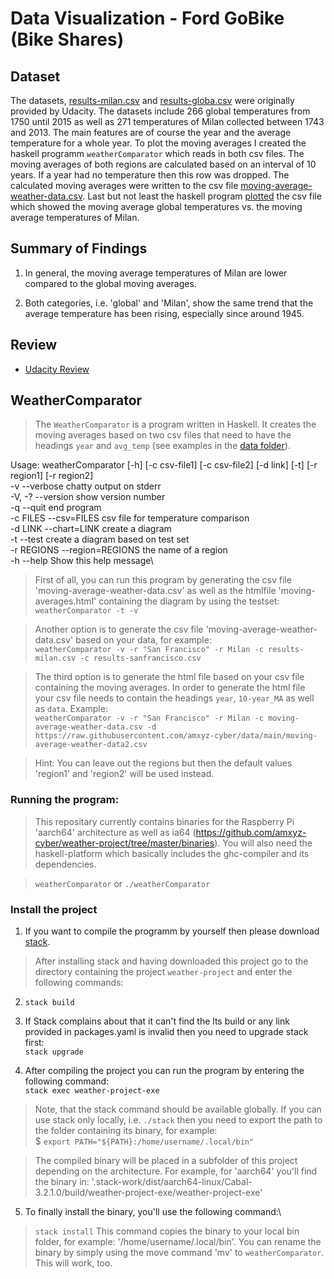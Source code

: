 # Data Visualization - Ford GoBike (Bike Shares)


## Dataset
The datasets, [results-milan.csv](https://github.com/amxyz-cyber/weather-project/blob/master/data/results-milan.csv) 
and [results-globa.csv](https://github.com/amxyz-cyber/weather-project/blob/master/data/results-global.csv) 
were originally provided by Udacity. The datasets include 266 global 
temperatures from 1750 until 2015 as well as 271 temperatures of Milan 
collected between 1743 and 2013. The main features are of course the 
year and the average temperature for a whole year. To plot the moving 
averages I created the haskell programm `weatherComparator` which reads 
in both csv files. The moving averages of both regions are calculated 
based on an interval of 10 years. If a year had no temperature then this
row was dropped. The calculated moving averages were written to the csv
file [moving-average-weather-data.csv](https://github.com/amxyz-cyber/weather-project/blob/master/data/moving-average-weather-data.csv).
Last but not least the haskell program [plotted](https://github.com/amxyz-cyber/weather-project/blob/master/submission/chart3.png) 
the csv file which showed the moving average global temperatures vs. 
the moving average temperatures of Milan.


## Summary of Findings
1. In general, the moving average temperatures of Milan are lower 
compared to the global moving averages.

2. Both categories, i.e. 'global' and 'Milan', show the same trend that the 
average temperature has been rising, especially since around 1945.

## Review
* [Udacity Review ](https://github.com/amxyz-cyber/weather-project/blob/master/submission/review-project01.pdf)  

## WeatherComparator
> The `WeatherComparator` is a program written in Haskell. It creates 
the moving averages based on two csv files that need to have the 
headings `year` and `avg_temp` (see examples in the [data folder](https://github.com/amxyz-cyber/weather-project/tree/master/data)).

Usage: weatherComparator [-h] [-c csv-file1] [-c csv-file2] [-d link] [-t] [-r region1] [-r region2]\
  -v          --verbose         chatty output on stderr\
  -V, -?      --version         show version number\
  -q          --quit            end program\
  -c FILES    --csv=FILES       csv file for temperature comparison\
  -d LINK     --chart=LINK      create a diagram\
  -t          --test            create a diagram based on test set\
  -r REGIONS  --region=REGIONS  the name of a region\
  -h          --help            Show this help message\

> First of all, you can run this program by generating the csv file
'moving-average-weather-data.csv' as well as the htmlfile 
'moving-averages.html' containing the diagram by using the testset:\
`weatherComparator -t -v`

> Another option is to generate the csv file 
'moving-average-weather-data.csv' based on your data, for example:\
`weatherComparator -v -r "San Francisco" -r Milan -c results-milan.csv -c results-sanfrancisco.csv`

> The third option is to generate the html file based on your csv file 
containing the moving averages. In order to generate the html file your
csv file needs to contain the headings `year`, `10-year_MA` as well as
 `data`. Example:\
`weatherComparator -v -r "San Francisco" -r Milan -c moving-average-weather-data.csv -d https://raw.githubusercontent.com/amxyz-cyber/data/main/moving-average-weather-data2.csv`

> Hint: You can leave out the regions but then the default values 'region1'
and 'region2' will be used instead.

### Running the program:
> This repositary currently contains binaries for the Raspberry Pi 
'aarch64' architecture as well as ia64 (https://github.com/amxyz-cyber/weather-project/tree/master/binaries).
You will also need the haskell-platform which basically includes the
ghc-compiler and its dependencies.

> `weatherComparator` or `./weatherComparator`

### Install the project
1. If you want to compile the programm by yourself then please download
[stack](https://docs.haskellstack.org/en/v1.9.3/maintainers/releases/).
> After installing stack and having downloaded this project go to the
directory containing the project `weather-project` and enter the 
following commands:

2. `stack build`

3. If Stack complains about that it can't find the lts build or any link
provided in packages.yaml is invalid then you need to upgrade stack first:\
`stack upgrade`

4. After compiling the project you can run the program by entering the
following command:\
`stack exec weather-project-exe`

> Note, that the stack command should be available globally. If you can
use stack only locally, i.e. `./stack` then you need to export the path
to the folder containing its binary, for example:\
$ `export PATH="${PATH}:/home/username/.local/bin"`

> The compiled binary will be placed in a subfolder of this project 
depending on the architecture. For example, for 'aarch64' you'll find the
binary in: '.stack-work/dist/aarch64-linux/Cabal-3.2.1.0/build/weather-project-exe/weather-project-exe'

5. To finally install the binary, you'll use the following command:\
> `stack install` 
> This command copies the binary to your local bin folder, for example:
'/home/username/.local/bin'. You can rename the binary by simply using
the move command 'mv' to `weatherComparator`. This will work, too.





  
